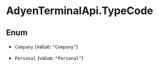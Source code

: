 # AdyenTerminalApi.TypeCode

## Enum


* `Company` (value: `"Company"`)

* `Personal` (value: `"Personal"`)


